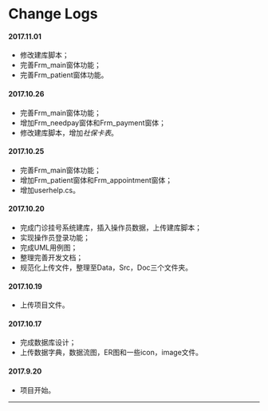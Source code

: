 # Change Logs

#### 2017.11.01

- 修改建库脚本；
- 完善Frm_main窗体功能；
- 完善Frm_patient窗体功能。

#### 2017.10.26

- 完善Frm_main窗体功能；
- 增加Frm_needpay窗体和Frm_payment窗体；
- 修改建库脚本，增加*社保卡表*。

#### 2017.10.25

- 完善Frm_main窗体功能；
- 增加Frm_patient窗体和Frm_appointment窗体；
- 增加userhelp.cs。

#### 2017.10.20

- 完成门诊挂号系统建库，插入操作员数据，上传建库脚本；
- 实现操作员登录功能；
- 完成UML用例图；
- 整理完善开发文档；
- 规范化上传文件，整理至Data，Src，Doc三个文件夹。

#### 2017.10.19

- 上传项目文件。

#### 2017.10.17

- 完成数据库设计；
- 上传数据字典，数据流图，ER图和一些icon，image文件。

#### 2017.9.20

- 项目开始。


-----

